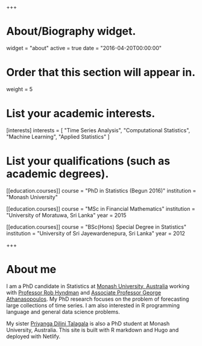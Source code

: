 +++
# About/Biography widget.
widget = "about"
active = true
date = "2016-04-20T00:00:00"

# Order that this section will appear in.
weight = 5

# List your academic interests.
[interests]
  interests = [
    "Time Series Analysis",
    "Computational Statistics",
    "Machine Learning",
    "Applied Statistics"
  ]

# List your qualifications (such as academic degrees).
[[education.courses]]
  course = "PhD in Statistics (Begun 2016)"
  institution = "Monash University"

[[education.courses]]
  course = "MSc in Financial Mathematics"
  institution = "University of Moratuwa, Sri Lanka"
  year = 2015

[[education.courses]]
  course = "BSc(Hons) Special Degree in Statistics"
  institution = "University of Sri Jayewardenepura, Sri Lanka"
  year = 2012
 
+++

# About me

I am a PhD candidate in Statistics at [Monash University, Australia](https://www.monash.edu/) working with [Professor Rob Hyndman](https://robjhyndman.com/hyndsight/) and [Associate Professor George Athanasopoulos](https://research.monash.edu/en/persons/george-athanasopoulos). My PhD research focuses on the problem of forecasting large collections of time series. I am also interested in R programming language and general data science problems. 

My sister [Priyanga Dilini Talagala](http://prital.netlify.com/) is also a PhD student at Monash University, Australia. This site is built with R markdown and Hugo and deployed with Netlify.
